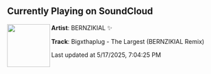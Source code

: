 ## Currently Playing on SoundCloud

[<img align="left" width="100" src="https://i1.sndcdn.com/artworks-TvtppkpCBDX0yAxp-7rJZmQ-t500x500.jpg">](https://soundcloud.com/bernzikial/the-largest-bernzikial-remix)

**Artist**: BERNZIKIAL ✨ 

**Track**: Bigxthaplug - The Largest (BERNZIKIAL Remix)

Last updated at 5/17/2025, 7:04:25 PM
